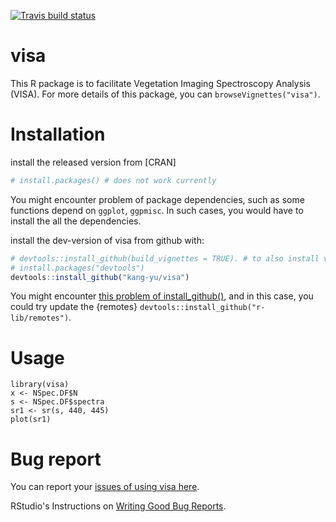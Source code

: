 [![Travis build status](https://travis-ci.org/kang-yu/visa.svg?branch=master)](https://travis-ci.org/kang-yu/visa)

# visa
This R package is to facilitate Vegetation Imaging Spectroscopy Analysis (VISA). For more details of this package, you can  `browseVignettes("visa")`. 


# Installation

install the released version from [CRAN]

``` r
# install.packages() # does not work currently
``` 

You might encounter problem of package dependencies, such as some functions depend on `ggplot`, `ggpmisc`. In such cases, you would have to install the all the dependencies.


install the dev-version of visa from github with:

``` r
# devtools::install_github(build_vignettes = TRUE). # to also install vignettes and suggested packages
# install.packages("devtools")
devtools::install_github("kang-yu/visa")
``` 
You might encounter [this problem of install_github()](https://github.com/r-lib/devtools/issues/1978), and in this case, you could try update the {remotes} `devtools::install_github("r-lib/remotes")`.


# Usage

```
library(visa)
x <- NSpec.DF$N
s <- NSpec.DF$spectra
sr1 <- sr(s, 440, 445)
plot(sr1)
```

# Bug report

You can report your [issues of using visa here](https://github.com/kang-yu/visa/issues).

RStudio's Instructions on [Writing Good Bug Reports](https://github.com/rstudio/rstudio/wiki/Writing-Good-Bug-Reports).

